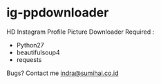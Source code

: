 # ig-ppdownloader
HD Instagram Profile Picture Downloader
Required :
- Python27
- beautifulsoup4
- requests

Bugs? Contact me indra@sumihai.co.id
